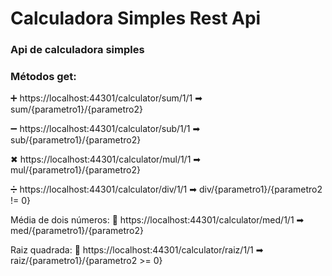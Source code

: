# Calculadora Simples Rest Api

### Api de calculadora simples <br>

### Métodos get:
  
  ➕ https://localhost:44301/calculator/sum/1/1 ➡ sum/{parametro1}/{parametro2}

  ➖ https://localhost:44301/calculator/sub/1/1 ➡ sub/{parametro1}/{parametro2}

  ✖  https://localhost:44301/calculator/mul/1/1 ➡ mul/{parametro1}/{parametro2}

  ➗ https://localhost:44301/calculator/div/1/1 ➡ div/{parametro1}/{parametro2 != 0}
  
  Média de dois números:
  🔺 https://localhost:44301/calculator/med/1/1 ➡ med/{parametro1}/{parametro2}
  
  Raiz quadrada:
  🔻 https://localhost:44301/calculator/raiz/1/1 ➡ raiz/{parametro1}/{parametro2 >= 0}
